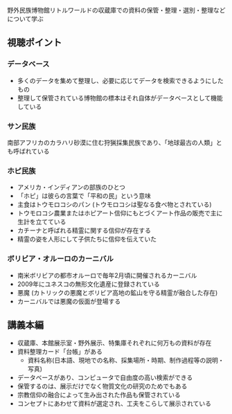 野外民族博物館リトルワールドの収蔵庫での資料の保管・整理・選別・整理などについて学ぶ

## 視聴ポイント

### データベース

- 多くのデータを集めて整理し、必要に応じてデータを検索できるようにしたもの
- 整理して保管されている博物館の標本はそれ自体がデータベースとして機能している

### サン民族

南部アフリカのカラハリ砂漠に住む狩猟採集民族であり、「地球最古の人類」とも呼ばれている

### ホピ民族

- アメリカ・インディアンの部族のひとつ
- 「ホピ」は彼らの言葉で「平和の民」という意味
- 主食はトウモロコシのパン (トウモロコシは聖なる食べ物とされている)
- トウモロコシ農業またはホピアート信仰にもとづくアート作品の販売で主に生計を立てている
- カチーナと呼ばれる精霊に関する信仰が存在する
- 精霊の姿を人形にして子供たちに信仰を伝えていた

### ボリビア・オルーロのカーニバル

- 南米ボリビアの都市オルーロで毎年2月頃に開催されるカーニバル
- 2009年にユネスコの無形文化遺産に登録されている
- 悪魔 (カトリックの悪魔とボリビア高地の鉱山を守る精霊が融合した存在)
- カーニバルでは悪魔の仮面が登場する

## 講義本編

- 収蔵庫、本館展示室・野外展示、特集庫それぞれに何万もの資料が存在
- 資料整理カード「台帳」がある
	- 資料名称(日本語、現地での名称、採集場所・時期、制作過程等の説明・写真)
- データベースがあり、コンピュータで自由度の高い検索ができる
- 保管するのは、展示だけでなく物質文化の研究のためでもある
- 宗教信仰の融合によって生み出された作品も保管されている
- コンセプトにあわせて資料が選定され、工夫をこらして展示されている
